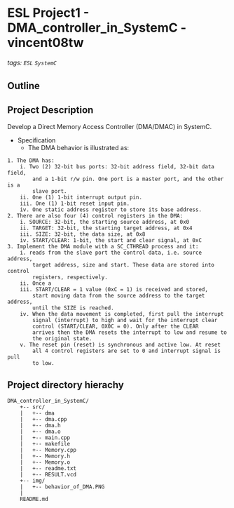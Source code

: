 # ESL Project1 - DMA_controller_in_SystemC - vincent08tw
###### tags: `ESL` `SystemC`

## Outline

## Project Description
Develop a Direct Memory Access Controller (DMA/DMAC) in SystemC.

* Specification
	* The DMA behavior is illustrated as:
	
```
1. The DMA has:
	i. Two (2) 32-bit bus ports: 32-bit address field, 32-bit data field,
		and a 1-bit r/w pin. One port is a master port, and the other is a
		slave port.
	ii. One (1) 1-bit interrupt output pin.
	iii. One (1) 1-bit reset input pin.
	iv. One static address register to store its base address.
2. There are also four (4) control registers in the DMA:
	i. SOURCE: 32-bit, the starting source address, at 0x0
	ii. TARGET: 32-bit, the starting target address, at 0x4
	iii. SIZE: 32-bit, the data size, at 0x8
	iv. START/CLEAR: 1-bit, the start and clear signal, at 0xC
3. Implement the DMA module with a SC_CTHREAD process and it:
	i. reads from the slave port the control data, i.e. source address,
		target address, size and start. These data are stored into control
		registers, respectively.
	ii. Once a
	iii. START/CLEAR = 1 value (0xC = 1) is received and stored,
		start moving data from the source address to the target address,
		until the SIZE is reached.
	iv. When the data movement is completed, first pull the interrupt
		signal (interrupt) to high and wait for the interrupt clear
		control (START/CLEAR, 0X0C = 0). Only after the CLEAR
		arrives then the DMA resets the interrupt to low and resume to
		the original state.
	v. The reset pin (reset) is synchronous and active low. At reset
		all 4 control registers are set to 0 and interrupt signal is pull
		to low.
```

## Project directory hierachy
```
DMA_controller_in_SystemC/
    +-- src/
    |   +-- dma
    |   +-- dma.cpp
    |   +--	dma.h
    |   +--	dma.o
    |   +--	main.cpp
    |   +--	makefile
    |   +--	Memory.cpp
    |   +--	Memory.h
    |   +--	Memory.o
    |   +--	readme.txt
    |   +--	RESULT.vcd
    +-- img/
	|   +--	behavior_of_DMA.PNG
	|
	README.md
```























